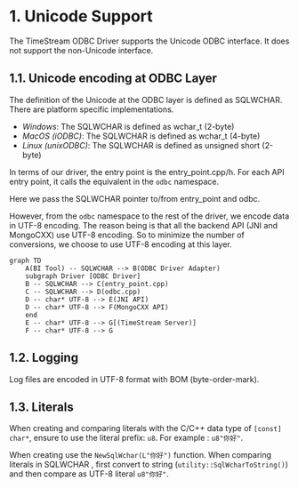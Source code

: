 ﻿# 1. Unicode Support

The TimeStream ODBC Driver supports the Unicode ODBC interface. It does not support the non-Unicode interface.

## 1.1. Unicode encoding at ODBC Layer

The definition of the Unicode at the ODBC layer is defined as SQLWCHAR. There are platform specific implementations.

- *Windows*: The SQLWCHAR is defined as wchar_t (2-byte)
- *MacOS (iODBC)*: The SQLWCHAR is defined as wchar_t (4-byte)
- *Linux (unixODBC)*: The SQLWCHAR is defined as unsigned short (2-byte)

In terms of our driver, the entry point is the entry_point.cpp/h. For each API entry point, it calls the equivalent in the `odbc` namespace.

Here we pass the SQLWCHAR pointer to/from entry_point and odbc. 

However, from the `odbc` namespace to the rest of the driver, we encode data in UTF-8 encoding. The reason being is that all the backend API (JNI and MongoCXX) use UTF-8 encoding. So to minimize the number of conversions, we choose to use UTF-8 encoding at this layer.

```mermaid
graph TD
    A(BI Tool) -- SQLWCHAR --> B(ODBC Driver Adapter)
    subgraph Driver [ODBC Driver]
    B -- SQLWCHAR --> C(entry_point.cpp)
    C -- SQLWCHAR --> D(odbc.cpp)
    D -- char* UTF-8 --> E(JNI API)
    D -- char* UTF-8 --> F(MongoCXX API)
    end
    E -- char* UTF-8 --> G[(TimeStream Server)]
    F -- char* UTF-8 --> G
```

## 1.2. Logging

Log files are encoded in UTF-8 format with BOM (byte-order-mark).

## 1.3. Literals

When creating and comparing literals with the C/C++ data type of `[const] char*`, ensure to use the literal prefix: `u8`. For example : `u8"你好"`.

When creating use the `NewSqlWchar(L"你好")` function. When comparing literals in SQLWCHAR , first convert to string (`utility::SqlWcharToString()`) and then compare as UTF-8 literal `u8"你好"`.
